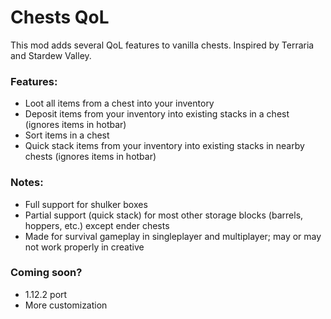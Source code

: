 # Chests QoL

This mod adds several QoL features to vanilla chests. Inspired by Terraria and Stardew Valley.

### Features:
* Loot all items from a chest into your inventory
* Deposit items from your inventory into existing stacks in a chest (ignores items in hotbar)
* Sort items in a chest
* Quick stack items from your inventory into existing stacks in nearby chests (ignores items in hotbar)

### Notes:
* Full support for shulker boxes 
* Partial support (quick stack) for most other storage blocks (barrels, hoppers, etc.) except ender chests
* Made for survival gameplay in singleplayer and multiplayer; may or may not work properly in creative

### Coming soon?
* 1.12.2 port
* More customization